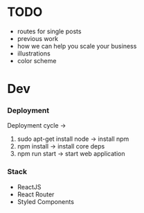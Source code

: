 # TODO

- routes for single posts
- previous work
- how we can help you scale your business
- illustrations
- color scheme

# Dev

### Deployment

Deployment cycle ->

1. sudo apt-get install node -> install npm
2. npm install -> install core deps
3. npm run start -> start web application

### Stack

- ReactJS
- React Router
- Styled Components
